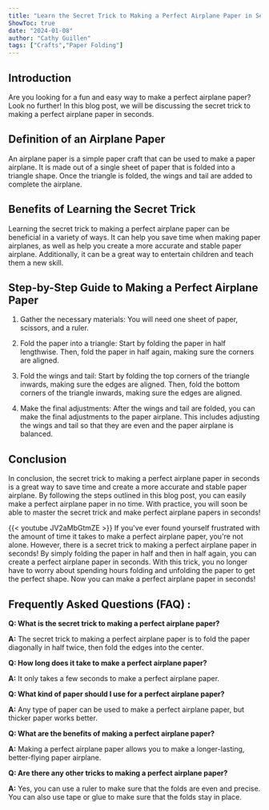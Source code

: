 ```yaml
---
title: "Learn the Secret Trick to Making a Perfect Airplane Paper in Seconds!"
ShowToc: true 
date: "2024-01-08"
author: "Cathy Guillen" 
tags: ["Crafts","Paper Folding"]
---
```

## Introduction

Are you looking for a fun and easy way to make a perfect airplane paper? Look no further! In this blog post, we will be discussing the secret trick to making a perfect airplane paper in seconds. 

## Definition of an Airplane Paper

An airplane paper is a simple paper craft that can be used to make a paper airplane. It is made out of a single sheet of paper that is folded into a triangle shape. Once the triangle is folded, the wings and tail are added to complete the airplane. 

## Benefits of Learning the Secret Trick

Learning the secret trick to making a perfect airplane paper can be beneficial in a variety of ways. It can help you save time when making paper airplanes, as well as help you create a more accurate and stable paper airplane. Additionally, it can be a great way to entertain children and teach them a new skill. 

## Step-by-Step Guide to Making a Perfect Airplane Paper

1. Gather the necessary materials: You will need one sheet of paper, scissors, and a ruler. 

2. Fold the paper into a triangle: Start by folding the paper in half lengthwise. Then, fold the paper in half again, making sure the corners are aligned.

3. Fold the wings and tail: Start by folding the top corners of the triangle inwards, making sure the edges are aligned. Then, fold the bottom corners of the triangle inwards, making sure the edges are aligned.

4. Make the final adjustments: After the wings and tail are folded, you can make the final adjustments to the paper airplane. This includes adjusting the wings and tail so that they are even and the paper airplane is balanced. 

## Conclusion

In conclusion, the secret trick to making a perfect airplane paper in seconds is a great way to save time and create a more accurate and stable paper airplane. By following the steps outlined in this blog post, you can easily make a perfect airplane paper in no time. With practice, you will soon be able to master the secret trick and make perfect airplane papers in seconds!

{{< youtube JV2aMbGtmZE >}} 
If you've ever found yourself frustrated with the amount of time it takes to make a perfect airplane paper, you're not alone. However, there is a secret trick to making a perfect airplane paper in seconds! By simply folding the paper in half and then in half again, you can create a perfect airplane paper in seconds. With this trick, you no longer have to worry about spending hours folding and unfolding the paper to get the perfect shape. Now you can make a perfect airplane paper in seconds!

## Frequently Asked Questions (FAQ) :
**Q: What is the secret trick to making a perfect airplane paper?**

**A:** The secret trick to making a perfect airplane paper is to fold the paper diagonally in half twice, then fold the edges into the center.

**Q: How long does it take to make a perfect airplane paper?**

**A:** It only takes a few seconds to make a perfect airplane paper.

**Q: What kind of paper should I use for a perfect airplane paper?**

**A:** Any type of paper can be used to make a perfect airplane paper, but thicker paper works better.

**Q: What are the benefits of making a perfect airplane paper?**

**A:** Making a perfect airplane paper allows you to make a longer-lasting, better-flying paper airplane.

**Q: Are there any other tricks to making a perfect airplane paper?**

**A:** Yes, you can use a ruler to make sure that the folds are even and precise. You can also use tape or glue to make sure that the folds stay in place.





